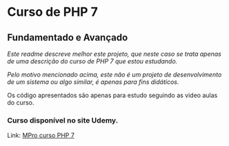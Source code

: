 
# Curso de PHP 7

## Fundamentado e Avançado

*Este readme descreve melhor este projeto, que neste caso se trata apenas de uma descrição do curso de PHP 7 que estou estudando.*

*Pelo motivo mencionado acima, este não é um projeto de desenvolvimento de um sistema ou algo similar, é apenas para fins didáticos.*

Os código apresentados são apenas para estudo seguindo as video aulas do curso.

### Curso disponível no site Udemy.
Link: [MPro curso PHP 7](https://www.udemy.com/php-completo/)
